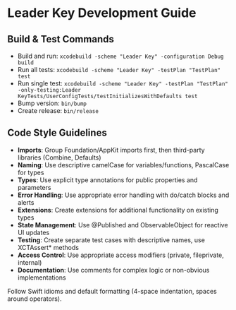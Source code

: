# Leader Key Development Guide

## Build & Test Commands
- Build and run: `xcodebuild -scheme "Leader Key" -configuration Debug build`
- Run all tests: `xcodebuild -scheme "Leader Key" -testPlan "TestPlan" test`
- Run single test: `xcodebuild -scheme "Leader Key" -testPlan "TestPlan" -only-testing:Leader KeyTests/UserConfigTests/testInitializesWithDefaults test`
- Bump version: `bin/bump`
- Create release: `bin/release`

## Code Style Guidelines
- **Imports**: Group Foundation/AppKit imports first, then third-party libraries (Combine, Defaults)
- **Naming**: Use descriptive camelCase for variables/functions, PascalCase for types
- **Types**: Use explicit type annotations for public properties and parameters
- **Error Handling**: Use appropriate error handling with do/catch blocks and alerts
- **Extensions**: Create extensions for additional functionality on existing types
- **State Management**: Use @Published and ObservableObject for reactive UI updates
- **Testing**: Create separate test cases with descriptive names, use XCTAssert* methods
- **Access Control**: Use appropriate access modifiers (private, fileprivate, internal)
- **Documentation**: Use comments for complex logic or non-obvious implementations

Follow Swift idioms and default formatting (4-space indentation, spaces around operators).